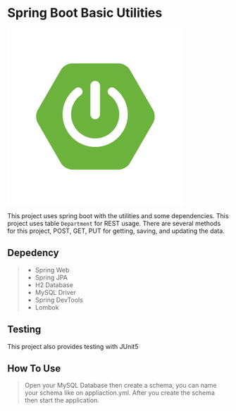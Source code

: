 
# Spring Boot Basic Utilities
![Image](spring-boot.png)

This project uses spring boot with the utilities and some dependencies. This project uses table `Department` for REST usage. There are several methods for this project, POST, GET, PUT for getting, saving, and updating the data.

## Depedency

> - Spring Web
> - Spring JPA
> - H2 Database
> - MySQL Driver
> - Spring DevTools
> - Lombok

## Testing

This project also provides testing with JUnit5

## How To Use

> Open your MySQL Database then create a schema, you can name your schema like on appliaction.yml. After you create the schema then start the application.

